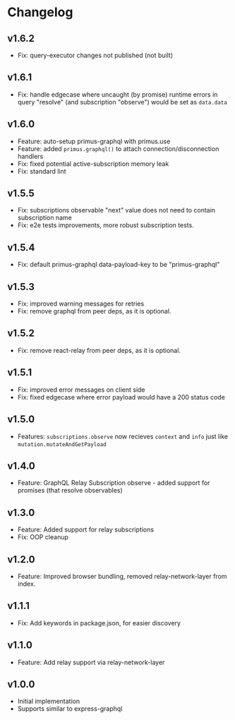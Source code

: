 # Changelog

## v1.6.2
* Fix: query-executor changes not published (not built)

## v1.6.1
* Fix: handle edgecase where uncaught (by promise) runtime errors in query "resolve" (and subscription "observe") would be set as `data.data`

## v1.6.0
* Feature: auto-setup primus-graphql with primus.use
* Feature: added `primus.graphql()` to attach connection/disconnection handlers
* Fix: fixed potential active-subscription memory leak
* Fix: standard lint

## v1.5.5
* Fix: subscriptions observable "next" value does not need to contain subscription name
* Fix: e2e tests improvements, more robust subscription tests.

## v1.5.4
* Fix: default primus-graphql data-payload-key to be "primus-graphql"

## v1.5.3
* Fix: improved warning messages for retries
* Fix: remove graphql from peer deps, as it is optional.

## v1.5.2
* Fix: remove react-relay from peer deps, as it is optional.

## v1.5.1
* Fix: improved error messages on client side
* Fix: fixed edgecase where error payload would have a 200 status code

## v1.5.0
* Features: `subscriptions.observe` now recieves `context` and `info` just like `mutation.mutateAndGetPayload`

## v1.4.0
* Feature: GraphQL Relay Subscription observe - added support for promises (that resolve observables)

## v1.3.0
* Feature: Added support for relay subscriptions
* Fix: OOP cleanup

## v1.2.0
* Feature: Improved browser bundling, removed relay-network-layer from index.

## v1.1.1
* Fix: Add keywords in package.json, for easier discovery

## v1.1.0
* Feature: Add relay support via relay-network-layer

## v1.0.0
* Initial implementation
* Supports similar to express-graphql
